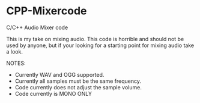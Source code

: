 # CPP-Mixercode
C/C++ Audio Mixer code

This is my take on mixing audio. This code is horrible and should not be used by anyone, but if your looking for a starting point for mixing audio take a look. 

NOTES:

- Currently WAV and OGG supported.
- Currently all samples must be the same frequency. 
- Code currently does not adjust the sample volume.
- Code currently is MONO ONLY
